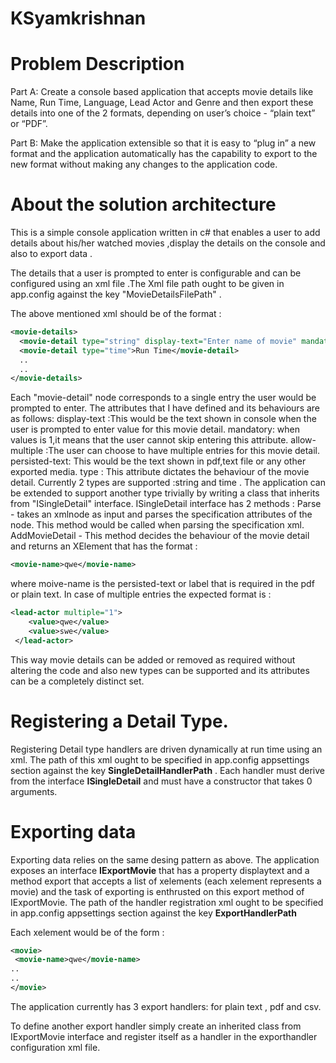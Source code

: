 # KSyamkrishnan

# Problem Description
Part A: 
Create a console based application that accepts movie details like Name, Run Time, Language, Lead Actor and Genre and then export these details into one of the 2 formats, depending on user’s choice - “plain text” or “PDF”.

Part B: 
Make the application extensible so that it is easy to “plug in” a new format and the application automatically has the capability to export to the new format without making any changes to the application code.

# About the solution architecture
This is a simple console application written in c# that enables a user to add details about his/her watched movies ,display the details on the console and also to export data .

The details that a user is prompted to enter is configurable and can be configured using an xml file .The Xml file path ought to be given in app.config against the key "MovieDetailsFilePath" .

The above mentioned xml should be of the format :

```xml
<movie-details>
  <movie-detail type="string" display-text="Enter name of movie" mandatory="1" allow-multiple="0" persisted-text="Movie name">Name</movie-detail>
  <movie-detail type="time">Run Time</movie-detail>
  ..
  ..
</movie-details>
```

Each "movie-detail" node corresponds to a single entry the user would be prompted to enter. The attributes that I have defined and its behaviours are as follows:
display-text :This would be the text shown in console when the user is prompted to enter value for this movie detail.
mandatory: when values is 1,it means that the user cannot skip entering this attribute.
allow-multiple :The user can choose to have multiple entries for this movie detail.
persisted-text: This would be the text shown in pdf,text file or any other exported media.
type : This attribute dictates the behaviour of the movie detail. Currently 2 types are supported :string and time .
The application can be extended to support another type trivially by writing a class that inherits from "ISingleDetail" interface.
ISingleDetail interface has 2 methods :
Parse - takes an xmlnode as input and parses the specification attributes of the node. This method would be called when parsing the specification xml.
AddMovieDetail - This method decides the behaviour of the movie detail and returns an XElement that has the format :

```xml
<movie-name>qwe</movie-name>
```
where moive-name is the persisted-text or label that is required in the pdf or plain text.
In case of multiple entries  the expected format is :
```xml
<lead-actor multiple="1">
    <value>qwe</value>
    <value>swe</value>
 </lead-actor>
 ```
 
 This way movie details can be added or removed as required without altering the code and also new types can be supported and its attributes can be a completely distinct set.
 
# Registering a Detail Type.
 Registering Detail type handlers are driven dynamically at run time using an xml. The path of this xml ought to be specified in app.config appsettings section against the key **SingleDetailHandlerPath** . Each handler must derive from the interface **ISingleDetail** and must have a constructor that takes 0 arguments. 
 
# Exporting data
 
 Exporting data relies on the same desing pattern as above. The application exposes an interface **IExportMovie** that has a property displaytext and a method export that accepts a list of xelements (each xelement represents a movie) and the task of exporting is enthrusted on this export method of IExportMovie. The path of the handler registration xml ought to be specified in app.config appsettings section against the key **ExportHandlerPath**
 
 Each xelement would be of the form :
 ```xml
 <movie>
  <movie-name>qwe</movie-name>
..
..
</movie>
```

The application currently has 3 export handlers: for plain text , pdf and csv.

To define another export handler simply create an inherited class from IExportMovie interface and register itself as a handler in the exporthandler configuration xml file.







 
 
 
 
 
 



